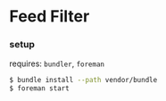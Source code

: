 Feed Filter
===========

### setup

requires: `bundler`, `foreman`

```sh
$ bundle install --path vendor/bundle
$ foreman start
```
